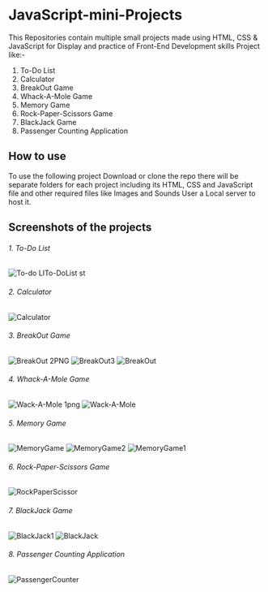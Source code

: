 # JavaScript-mini-Projects
This Repositories contain multiple small projects made using HTML, CSS & JavaScript for Display and practice of Front-End Development skills
Project like:-
1. To-Do List
2. Calculator
3. BreakOut Game
4. Whack-A-Mole Game
5. Memory Game
6. Rock-Paper-Scissors Game
7. BlackJack Game
8. Passenger Counting Application

## How to use
To use the following project Download or clone the repo there will be separate folders for each project including its HTML, CSS and JavaScript file and other required files like Images and Sounds
User a Local server to host it.

## Screenshots of the projects 
###### 1. To-Do List
![To-do LI![To-DoList](https://user-images.githubusercontent.com/43654070/192113218-63d03037-191a-4631-9028-4f6f8724c3eb.PNG)
st](https://user-images.githubusercontent.com/43654070/192113216-59baeb3f-a856-47e4-abb9-fac6778b787c.PNG)

###### 2. Calculator
![Calculator](https://user-images.githubusercontent.com/43654070/192113236-17276a0c-df56-4751-9efb-f790e1174d92.PNG)

###### 3. BreakOut Game
![BreakOut 2PNG](https://user-images.githubusercontent.com/43654070/192113267-7a73a71b-3829-465e-af83-7d29c018320a.PNG)
![BreakOut3](https://user-images.githubusercontent.com/43654070/192113273-96d374ca-cd3f-45c4-9ece-8294dcc588e5.PNG)
![BreakOut](https://user-images.githubusercontent.com/43654070/192113278-07d679f6-6717-49cb-83cc-2b70e82c7d35.PNG)

###### 4. Whack-A-Mole Game
![Wack-A-Mole 1png](https://user-images.githubusercontent.com/43654070/192113293-b9d06373-18a6-4fbf-b15a-d3e327c45876.PNG)
![Wack-A-Mole](https://user-images.githubusercontent.com/43654070/192113294-9a1f2c31-2d96-48ea-8a2e-7e628ed1b587.png)

###### 5. Memory Game
![MemoryGame](https://user-images.githubusercontent.com/43654070/192113327-40562362-3372-4d49-bc19-8d74d9e211f2.PNG)
![MemoryGame2](https://user-images.githubusercontent.com/43654070/192113334-3563d702-662a-406c-bbc6-c88633a47a84.PNG)
![MemoryGame1](https://user-images.githubusercontent.com/43654070/192113340-6b33bb21-3bfd-4688-a83a-2ac56b41915b.PNG)

###### 6. Rock-Paper-Scissors Game
![RockPaperScissor](https://user-images.githubusercontent.com/43654070/192113343-d55673a2-5e48-4f52-959b-6032097355c4.PNG)

###### 7. BlackJack Game
![BlackJack1](https://user-images.githubusercontent.com/43654070/192113347-68bf2863-73ba-4c74-b0e8-e33f9b3f5c9a.PNG)
![BlackJack](https://user-images.githubusercontent.com/43654070/192113349-03cfe8ab-ccbc-42fe-ad2c-fc71ed00bb38.PNG)

###### 8. Passenger Counting Application
![PassengerCounter](https://user-images.githubusercontent.com/43654070/192113352-1a5ed373-1a4f-4a02-88c2-9fb85f765f23.PNG)
